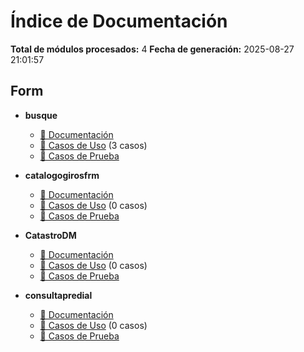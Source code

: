 # Índice de Documentación

**Total de módulos procesados:** 4
**Fecha de generación:** 2025-08-27 21:01:57

## Form

- **busque**
  - [📄 Documentación](modules/busque.md)
  - [🎯 Casos de Uso](use-cases/busque_use_cases.md) (3 casos)
  - [🧪 Casos de Prueba](test-cases/busque_test_cases.md)

- **catalogogirosfrm**
  - [📄 Documentación](modules/catalogogirosfrm.md)
  - [🎯 Casos de Uso](use-cases/catalogogirosfrm_use_cases.md) (0 casos)
  - [🧪 Casos de Prueba](test-cases/catalogogirosfrm_test_cases.md)

- **CatastroDM**
  - [📄 Documentación](modules/CatastroDM.md)
  - [🎯 Casos de Uso](use-cases/CatastroDM_use_cases.md) (0 casos)
  - [🧪 Casos de Prueba](test-cases/CatastroDM_test_cases.md)

- **consultapredial**
  - [📄 Documentación](modules/consultapredial.md)
  - [🎯 Casos de Uso](use-cases/consultapredial_use_cases.md) (0 casos)
  - [🧪 Casos de Prueba](test-cases/consultapredial_test_cases.md)

